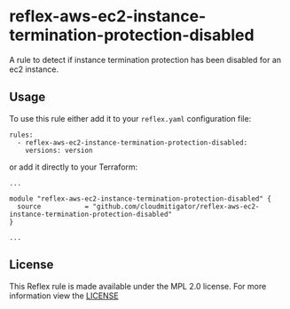 # reflex-aws-ec2-instance-termination-protection-disabled
A rule to detect if instance termination protection has been disabled for an ec2 instance.

## Usage
To use this rule either add it to your `reflex.yaml` configuration file:  
```
rules:
  - reflex-aws-ec2-instance-termination-protection-disabled:
    versions: version
```

or add it directly to your Terraform:  
```
...

module "reflex-aws-ec2-instance-termination-protection-disabled" {
  source           = "github.com/cloudmitigator/reflex-aws-ec2-instance-termination-protection-disabled"
}

...
```

## License
This Reflex rule is made available under the MPL 2.0 license. For more information view the [LICENSE](https://github.com/cloudmitigator/reflex-aws-ec2-instance-termination-protection-disabled/blob/master/LICENSE) 
